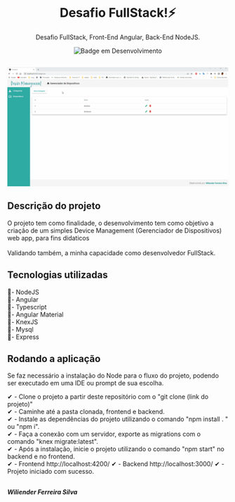 <h1 align="center">Desafio FullStack!⚡</h1>
<div align="center">
  Desafio FullStack, Front-End Angular, Back-End NodeJS.
</div>
<div align="center">
  
  ![Badge em Desenvolvimento](http://img.shields.io/static/v1?label=STATUS&message=EM_ANDAMENTO&color=GREEN&style=for-the-badge)
  
</div>

##

<div align="center">
  <img id="device_management.gif" src="device_management.gif" alt="">
</div>

##
 
<div >
  
  <h2> Descrição do projeto </h2>
  O projeto tem como finalidade, o desenvolvimento tem como objetivo a criação de um simples Device Management (Gerenciador de Dispositivos) web app, para fins didaticos
  <br><br>
  Validando também, a minha capacidade como desenvolvedor FullStack.
  
</div>

##

<div >
  
  <h2> Tecnologias utilizadas </h2>
  📌- NodeJS  <br>
  📌- Angular  <br>
  📌- Typescript  <br>
  📌- Angular Material  <br>
  📌- KnexJS  <br>
  📌- Mysql  <br>
  📌- Express  <br>
  
</div>

##

<div >
  
  <h2> Rodando a aplicação </h2>
  
  Se faz necessário a instalação do Node para o fluxo do projeto, podendo ser executado em uma IDE ou prompt de sua escolha.

   ✔ - Clone o projeto a partir deste repositório com o "git clone (link do projeto)"  <br>
   ✔ - Caminhe até a pasta clonada, frontend e backend.  <br>
   ✔ - Instale as dependências do projeto utilizando o comando "npm install . " ou "npm i".  <br>
   ✔ - Faça a conexão com um servidor, exporte as migrations com o comando "knex migrate:latest". <br>
   ✔ - Após a instalação, inicie o projeto utilizando o comando "npm start" no backend e no frontend. <br>
   ✔ - Frontend http://localhost:4200/
   ✔ - Backend http://localhost:3000/
   ✔ - Projeto iniciado com sucesso.  <br>

  
</div>

##

<div>
  
  <h5>Wiliender Ferreira Silva</h5>
  
</div>
